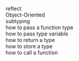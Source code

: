 reflect  
Object-Oriented  
subtyping  
how to pass a function type  
how to pass type variable  
how to return a type  
how to store a type  
how to call a function  



